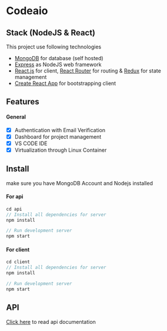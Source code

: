 # Codeaio


## Stack (NodeJS & React)

This project use following technologies

- [MongoDB](https://www.mysql.com/) for database (self hosted)
- [Express](https://www.slimframework.com/) as NodeJS web framework
- [React.js](https://reactjs.org) for client, [React Router](https://reacttraining.com/react-router/) for routing & [Redux](https://redux.js.org/basics/usagewithreact) for state management
- [Create React App](https://github.com/facebook/create-react-app) for bootstrapping client

## Features

#### General

- [x] Authentication with Email Verification
- [x] Dashboard for project management
- [x] VS CODE IDE
- [x] Virtualization through Linux Container

## Install

make sure you have MongoDB Account and Nodejs installed

#### For api

```javascript
cd api
// Install all dependencies for server
npm install

// Run development server
npm start
```

#### For client

```javascript
cd client
// Install all dependencies for server
npm install

// Run development server
npm start
```

## API

[Click here](https://github.com/codeaio/api) to read api documentation
